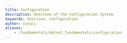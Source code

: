 ```yaml
---
title: Configuration
description: Overview of the Configuration System
keywords: Overview, Configuration
author: einari
aliases: 
    - /fundamentals/dotnet.fundamentals/configuration
---
```

